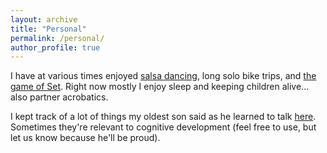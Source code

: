 ```yaml
---
layout: archive
title: "Personal"
permalink: /personal/
author_profile: true
---
```


I have at various times enjoyed [salsa dancing](https://www.youtube.com/watch?v=pVUZN3J0C0I), long solo bike trips, and [the game of Set](http://www.mit.edu/~kimscott/setgame.html). Right now mostly I enjoy sleep and keeping children alive... also partner acrobatics.

I kept track of a lot of things my oldest son said as he learned to talk [here](http://remysays.tumblr.com/page/50). Sometimes they're relevant to cognitive development (feel free to use, but let us know because he'll be proud).

